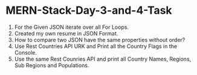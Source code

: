 # MERN-Stack-Day-3-and-4-Task
1. For the Given JSON iterate over all For Loops.
2. Created my own resume in JSON Format.
3. How to compare two JSON have the same properties without order?
4. Use Rest Countries API URK and Print all the Country Flags in the Console.
5. Use the same Rest Counries API and print all Country Names, Regions, Sub Regions and Populations.
